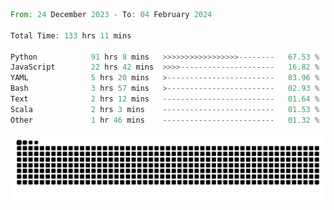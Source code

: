 <!--START_SECTION:waka-->

```rust
From: 24 December 2023 - To: 04 February 2024

Total Time: 133 hrs 11 mins

Python            91 hrs 8 mins   >>>>>>>>>>>>>>>>>--------   67.53 %
JavaScript        22 hrs 42 mins  >>>>---------------------   16.82 %
YAML              5 hrs 20 mins   >------------------------   03.96 %
Bash              3 hrs 57 mins   >------------------------   02.93 %
Text              2 hrs 12 mins   -------------------------   01.64 %
Scala             2 hrs 3 mins    -------------------------   01.53 %
Other             1 hr 46 mins    -------------------------   01.32 %
```

<!--END_SECTION:waka-->


<picture>
  <source media="(prefers-color-scheme: dark)" srcset="https://raw.githubusercontent.com/jeerawut97/jeerawut97/output/github-contribution-grid-snake.svg">
  <img alt="github contribution grid snake animation" src="https://raw.githubusercontent.com/jeerawut97/jeerawut97/output/github-contribution-grid-snake.svg">
</picture>
